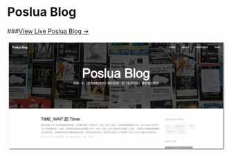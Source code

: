 # Poslua Blog

###[View Live Poslua Blog &rarr;](https://ms2008.github.io)

![](/img/blog-desktop.jpg)

